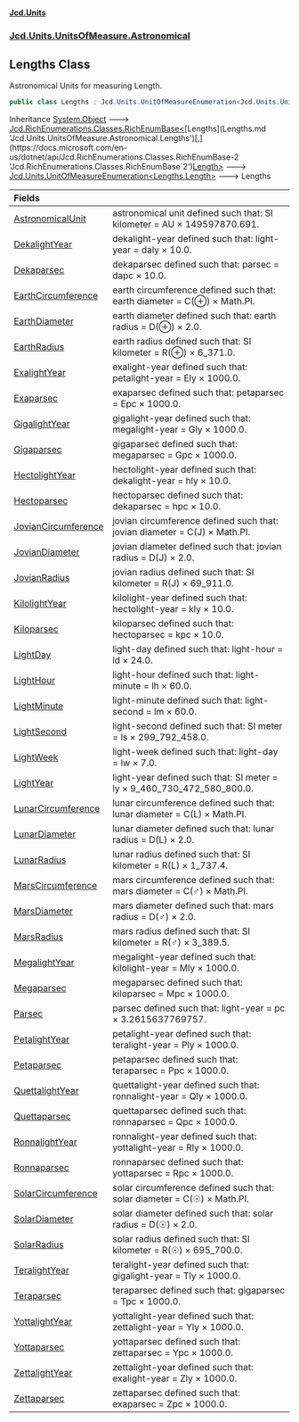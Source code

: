 #### [Jcd.Units](index.md 'index')
### [Jcd.Units.UnitsOfMeasure.Astronomical](Jcd.Units.UnitsOfMeasure.Astronomical.md 'Jcd.Units.UnitsOfMeasure.Astronomical')

## Lengths Class

Astronomical Units for measuring Length.

```csharp
public class Lengths : Jcd.Units.UnitOfMeasureEnumeration<Jcd.Units.UnitsOfMeasure.Astronomical.Lengths, Jcd.Units.UnitTypes.Length>
```

Inheritance [System.Object](https://docs.microsoft.com/en-us/dotnet/api/System.Object 'System.Object') &#129106; [Jcd.RichEnumerations.Classes.RichEnumBase&lt;](https://docs.microsoft.com/en-us/dotnet/api/Jcd.RichEnumerations.Classes.RichEnumBase-2 'Jcd.RichEnumerations.Classes.RichEnumBase`2')[Lengths](Lengths.md 'Jcd.Units.UnitsOfMeasure.Astronomical.Lengths')[,](https://docs.microsoft.com/en-us/dotnet/api/Jcd.RichEnumerations.Classes.RichEnumBase-2 'Jcd.RichEnumerations.Classes.RichEnumBase`2')[Length](Length.md 'Jcd.Units.UnitTypes.Length')[&gt;](https://docs.microsoft.com/en-us/dotnet/api/Jcd.RichEnumerations.Classes.RichEnumBase-2 'Jcd.RichEnumerations.Classes.RichEnumBase`2') &#129106; [Jcd.Units.UnitOfMeasureEnumeration&lt;](UnitOfMeasureEnumeration_TEnumeration,TEnumerated_.md 'Jcd.Units.UnitOfMeasureEnumeration<TEnumeration,TEnumerated>')[Lengths](Lengths.md 'Jcd.Units.UnitsOfMeasure.Astronomical.Lengths')[,](UnitOfMeasureEnumeration_TEnumeration,TEnumerated_.md 'Jcd.Units.UnitOfMeasureEnumeration<TEnumeration,TEnumerated>')[Length](Length.md 'Jcd.Units.UnitTypes.Length')[&gt;](UnitOfMeasureEnumeration_TEnumeration,TEnumerated_.md 'Jcd.Units.UnitOfMeasureEnumeration<TEnumeration,TEnumerated>') &#129106; Lengths

| Fields | |
| :--- | :--- |
| [AstronomicalUnit](Lengths.AstronomicalUnit.md 'Jcd.Units.UnitsOfMeasure.Astronomical.Lengths.AstronomicalUnit') | astronomical unit defined such that: SI kilometer = AU × 149597870.691. |
| [DekalightYear](Lengths.DekalightYear.md 'Jcd.Units.UnitsOfMeasure.Astronomical.Lengths.DekalightYear') | dekalight-year defined such that: light-year = daly × 10.0. |
| [Dekaparsec](Lengths.Dekaparsec.md 'Jcd.Units.UnitsOfMeasure.Astronomical.Lengths.Dekaparsec') | dekaparsec defined such that: parsec = dapc × 10.0. |
| [EarthCircumference](Lengths.EarthCircumference.md 'Jcd.Units.UnitsOfMeasure.Astronomical.Lengths.EarthCircumference') | earth circumference defined such that: earth diameter = C(⊕) × Math.PI. |
| [EarthDiameter](Lengths.EarthDiameter.md 'Jcd.Units.UnitsOfMeasure.Astronomical.Lengths.EarthDiameter') | earth diameter defined such that: earth radius = D(⊕) × 2.0. |
| [EarthRadius](Lengths.EarthRadius.md 'Jcd.Units.UnitsOfMeasure.Astronomical.Lengths.EarthRadius') | earth radius defined such that: SI kilometer = R(⊕) × 6_371.0. |
| [ExalightYear](Lengths.ExalightYear.md 'Jcd.Units.UnitsOfMeasure.Astronomical.Lengths.ExalightYear') | exalight-year defined such that: petalight-year = Ely × 1000.0. |
| [Exaparsec](Lengths.Exaparsec.md 'Jcd.Units.UnitsOfMeasure.Astronomical.Lengths.Exaparsec') | exaparsec defined such that: petaparsec = Epc × 1000.0. |
| [GigalightYear](Lengths.GigalightYear.md 'Jcd.Units.UnitsOfMeasure.Astronomical.Lengths.GigalightYear') | gigalight-year defined such that: megalight-year = Gly × 1000.0. |
| [Gigaparsec](Lengths.Gigaparsec.md 'Jcd.Units.UnitsOfMeasure.Astronomical.Lengths.Gigaparsec') | gigaparsec defined such that: megaparsec = Gpc × 1000.0. |
| [HectolightYear](Lengths.HectolightYear.md 'Jcd.Units.UnitsOfMeasure.Astronomical.Lengths.HectolightYear') | hectolight-year defined such that: dekalight-year = hly × 10.0. |
| [Hectoparsec](Lengths.Hectoparsec.md 'Jcd.Units.UnitsOfMeasure.Astronomical.Lengths.Hectoparsec') | hectoparsec defined such that: dekaparsec = hpc × 10.0. |
| [JovianCircumference](Lengths.JovianCircumference.md 'Jcd.Units.UnitsOfMeasure.Astronomical.Lengths.JovianCircumference') | jovian circumference defined such that: jovian diameter = C(J) × Math.PI. |
| [JovianDiameter](Lengths.JovianDiameter.md 'Jcd.Units.UnitsOfMeasure.Astronomical.Lengths.JovianDiameter') | jovian diameter defined such that: jovian radius = D(J) × 2.0. |
| [JovianRadius](Lengths.JovianRadius.md 'Jcd.Units.UnitsOfMeasure.Astronomical.Lengths.JovianRadius') | jovian radius defined such that: SI kilometer = R(J) × 69_911.0. |
| [KilolightYear](Lengths.KilolightYear.md 'Jcd.Units.UnitsOfMeasure.Astronomical.Lengths.KilolightYear') | kilolight-year defined such that: hectolight-year = kly × 10.0. |
| [Kiloparsec](Lengths.Kiloparsec.md 'Jcd.Units.UnitsOfMeasure.Astronomical.Lengths.Kiloparsec') | kiloparsec defined such that: hectoparsec = kpc × 10.0. |
| [LightDay](Lengths.LightDay.md 'Jcd.Units.UnitsOfMeasure.Astronomical.Lengths.LightDay') | light-day defined such that: light-hour = ld × 24.0. |
| [LightHour](Lengths.LightHour.md 'Jcd.Units.UnitsOfMeasure.Astronomical.Lengths.LightHour') | light-hour defined such that: light-minute = lh × 60.0. |
| [LightMinute](Lengths.LightMinute.md 'Jcd.Units.UnitsOfMeasure.Astronomical.Lengths.LightMinute') | light-minute defined such that: light-second = lm × 60.0. |
| [LightSecond](Lengths.LightSecond.md 'Jcd.Units.UnitsOfMeasure.Astronomical.Lengths.LightSecond') | light-second defined such that: SI meter = ls × 299_792_458.0. |
| [LightWeek](Lengths.LightWeek.md 'Jcd.Units.UnitsOfMeasure.Astronomical.Lengths.LightWeek') | light-week defined such that: light-day = lw × 7.0. |
| [LightYear](Lengths.LightYear.md 'Jcd.Units.UnitsOfMeasure.Astronomical.Lengths.LightYear') | light-year defined such that: SI meter = ly × 9_460_730_472_580_800.0. |
| [LunarCircumference](Lengths.LunarCircumference.md 'Jcd.Units.UnitsOfMeasure.Astronomical.Lengths.LunarCircumference') | lunar circumference defined such that: lunar diameter = C(L) × Math.PI. |
| [LunarDiameter](Lengths.LunarDiameter.md 'Jcd.Units.UnitsOfMeasure.Astronomical.Lengths.LunarDiameter') | lunar diameter defined such that: lunar radius = D(L) × 2.0. |
| [LunarRadius](Lengths.LunarRadius.md 'Jcd.Units.UnitsOfMeasure.Astronomical.Lengths.LunarRadius') | lunar radius defined such that: SI kilometer = R(L) × 1_737.4. |
| [MarsCircumference](Lengths.MarsCircumference.md 'Jcd.Units.UnitsOfMeasure.Astronomical.Lengths.MarsCircumference') | mars circumference defined such that: mars diameter = C(♂) × Math.PI. |
| [MarsDiameter](Lengths.MarsDiameter.md 'Jcd.Units.UnitsOfMeasure.Astronomical.Lengths.MarsDiameter') | mars diameter defined such that: mars radius = D(♂) × 2.0. |
| [MarsRadius](Lengths.MarsRadius.md 'Jcd.Units.UnitsOfMeasure.Astronomical.Lengths.MarsRadius') | mars radius defined such that: SI kilometer = R(♂) × 3_389.5. |
| [MegalightYear](Lengths.MegalightYear.md 'Jcd.Units.UnitsOfMeasure.Astronomical.Lengths.MegalightYear') | megalight-year defined such that: kilolight-year = Mly × 1000.0. |
| [Megaparsec](Lengths.Megaparsec.md 'Jcd.Units.UnitsOfMeasure.Astronomical.Lengths.Megaparsec') | megaparsec defined such that: kiloparsec = Mpc × 1000.0. |
| [Parsec](Lengths.Parsec.md 'Jcd.Units.UnitsOfMeasure.Astronomical.Lengths.Parsec') | parsec defined such that: light-year = pc × 3.2615637769757. |
| [PetalightYear](Lengths.PetalightYear.md 'Jcd.Units.UnitsOfMeasure.Astronomical.Lengths.PetalightYear') | petalight-year defined such that: teralight-year = Ply × 1000.0. |
| [Petaparsec](Lengths.Petaparsec.md 'Jcd.Units.UnitsOfMeasure.Astronomical.Lengths.Petaparsec') | petaparsec defined such that: teraparsec = Ppc × 1000.0. |
| [QuettalightYear](Lengths.QuettalightYear.md 'Jcd.Units.UnitsOfMeasure.Astronomical.Lengths.QuettalightYear') | quettalight-year defined such that: ronnalight-year = Qly × 1000.0. |
| [Quettaparsec](Lengths.Quettaparsec.md 'Jcd.Units.UnitsOfMeasure.Astronomical.Lengths.Quettaparsec') | quettaparsec defined such that: ronnaparsec = Qpc × 1000.0. |
| [RonnalightYear](Lengths.RonnalightYear.md 'Jcd.Units.UnitsOfMeasure.Astronomical.Lengths.RonnalightYear') | ronnalight-year defined such that: yottalight-year = Rly × 1000.0. |
| [Ronnaparsec](Lengths.Ronnaparsec.md 'Jcd.Units.UnitsOfMeasure.Astronomical.Lengths.Ronnaparsec') | ronnaparsec defined such that: yottaparsec = Rpc × 1000.0. |
| [SolarCircumference](Lengths.SolarCircumference.md 'Jcd.Units.UnitsOfMeasure.Astronomical.Lengths.SolarCircumference') | solar circumference defined such that: solar diameter = C(☉) × Math.PI. |
| [SolarDiameter](Lengths.SolarDiameter.md 'Jcd.Units.UnitsOfMeasure.Astronomical.Lengths.SolarDiameter') | solar diameter defined such that: solar radius = D(☉) × 2.0. |
| [SolarRadius](Lengths.SolarRadius.md 'Jcd.Units.UnitsOfMeasure.Astronomical.Lengths.SolarRadius') | solar radius defined such that: SI kilometer = R(☉) × 695_700.0. |
| [TeralightYear](Lengths.TeralightYear.md 'Jcd.Units.UnitsOfMeasure.Astronomical.Lengths.TeralightYear') | teralight-year defined such that: gigalight-year = Tly × 1000.0. |
| [Teraparsec](Lengths.Teraparsec.md 'Jcd.Units.UnitsOfMeasure.Astronomical.Lengths.Teraparsec') | teraparsec defined such that: gigaparsec = Tpc × 1000.0. |
| [YottalightYear](Lengths.YottalightYear.md 'Jcd.Units.UnitsOfMeasure.Astronomical.Lengths.YottalightYear') | yottalight-year defined such that: zettalight-year = Yly × 1000.0. |
| [Yottaparsec](Lengths.Yottaparsec.md 'Jcd.Units.UnitsOfMeasure.Astronomical.Lengths.Yottaparsec') | yottaparsec defined such that: zettaparsec = Ypc × 1000.0. |
| [ZettalightYear](Lengths.ZettalightYear.md 'Jcd.Units.UnitsOfMeasure.Astronomical.Lengths.ZettalightYear') | zettalight-year defined such that: exalight-year = Zly × 1000.0. |
| [Zettaparsec](Lengths.Zettaparsec.md 'Jcd.Units.UnitsOfMeasure.Astronomical.Lengths.Zettaparsec') | zettaparsec defined such that: exaparsec = Zpc × 1000.0. |

